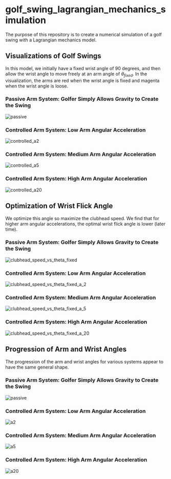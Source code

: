 # golf_swing_lagrangian_mechanics_simulation

The purpose of this repository is to create a numerical simulation of a golf swing with a Lagrangian mechanics model.

## Visualizations of Golf Swings

In this model, we initially have a fixed wrist angle of 90 degrees, and then allow the wrist angle to move freely at an arm angle of $\theta_{fixed}$. In the visualization, the arms are red when the wrist angle is fixed and magenta when the wrist angle is loose. 

### Passive Arm System: Golfer Simply Allows Gravity to Create the Swing

![passive](https://user-images.githubusercontent.com/26510814/162670542-5f607c12-73d3-4930-8198-e1d0e6e337b6.gif)

### Controlled Arm System: Low Arm Angular Acceleration

![controlled_a2](https://user-images.githubusercontent.com/26510814/162670539-3cadaea2-6faf-4569-9ba3-6cd518259d9e.gif)

### Controlled Arm System: Medium Arm Angular Acceleration

![controlled_a5](https://user-images.githubusercontent.com/26510814/162670530-2574daf9-16ba-4956-bd45-108efca53a2b.gif)

### Controlled Arm System: High Arm Angular Acceleration

![controlled_a20](https://user-images.githubusercontent.com/26510814/162670536-add72abf-af55-4ce4-ba36-4094b9357c03.gif)

## Optimization of Wrist Flick Angle

We optimize this angle so maximize the clubhead speed. We find that for higher arm angular accelerations, the optimal wrist flick angle is lower (later time).

### Passive Arm System: Golfer Simply Allows Gravity to Create the Swing

![clubhead_speed_vs_theta_fixed](https://user-images.githubusercontent.com/26510814/162670989-691c0725-ef2e-4d28-8fce-68ae22a8d794.png)

### Controlled Arm System: Low Arm Angular Acceleration

![clubhead_speed_vs_theta_fixed_a_2](https://user-images.githubusercontent.com/26510814/162670992-a08d396f-ab27-45d4-ac72-22497c9f3747.png)

### Controlled Arm System: Medium Arm Angular Acceleration

![clubhead_speed_vs_theta_fixed_a_5](https://user-images.githubusercontent.com/26510814/162670983-59be6a58-0e51-46ba-9f7a-cde44a6d78f6.png)

### Controlled Arm System: High Arm Angular Acceleration

![clubhead_speed_vs_theta_fixed_a_20](https://user-images.githubusercontent.com/26510814/162670990-19b96775-e466-46af-a059-a692bfcb216c.png)

## Progression of Arm and Wrist Angles

The progression of the arm and wrist angles for various systems appear to have the same general shape.

### Passive Arm System: Golfer Simply Allows Gravity to Create the Swing

![passive](https://user-images.githubusercontent.com/26510814/162670942-e36980b3-3df0-4d7d-8925-f8a29d092e02.png)

### Controlled Arm System: Low Arm Angular Acceleration

![a2](https://user-images.githubusercontent.com/26510814/162670943-22c4b37a-51f7-4bba-afc4-175409fe452a.png)

### Controlled Arm System: Medium Arm Angular Acceleration

![a5](https://user-images.githubusercontent.com/26510814/162670945-6a4a5825-2fe2-473f-add0-54050cb2f91a.png)

### Controlled Arm System: High Arm Angular Acceleration

![a20](https://user-images.githubusercontent.com/26510814/162670944-4ee389e8-b84d-4f42-a88a-13dbd19b412d.png)



